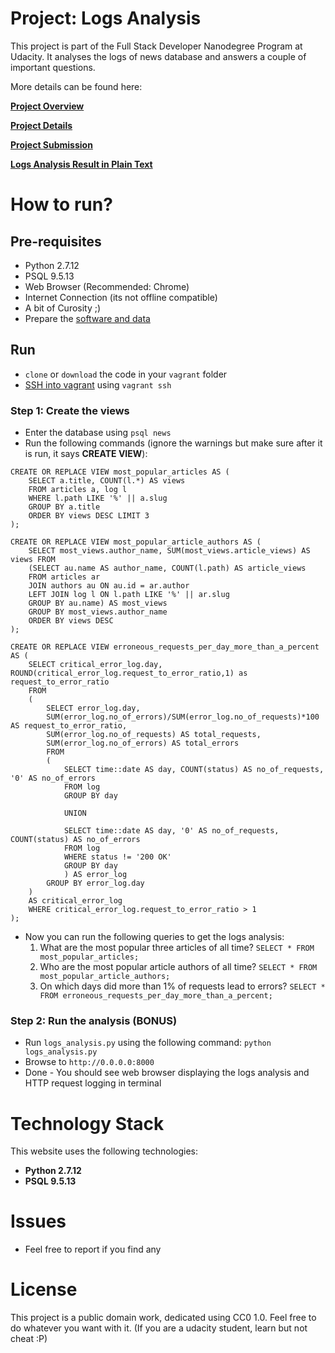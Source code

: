 # Project: Logs Analysis
This project is part of the Full Stack Developer Nanodegree Program at Udacity. It analyses the logs of news database and answers a couple of important questions.

More details can be found here:

**[Project Overview](./project_overview.md)**

**[Project Details](./project_details.md)**

**[Project Submission](./project_submission.md)**

**[Logs Analysis Result in Plain Text](./logs_analysis_result.txt)**

# How to run?

## Pre-requisites
- Python 2.7.12
- PSQL 9.5.13
- Web Browser (Recommended: Chrome)
- Internet Connection (its not offline compatible)
- A bit of Curosity ;)
- Prepare the [software and data](./project_details.md#prepare-the-software-and-data)

## Run
- `clone` or `download` the code in your `vagrant` folder
- [SSH into vagrant](./project_details.md#the-virtual-machine) using `vagrant ssh`

### Step 1: Create the views
- Enter the database using `psql news`
- Run the following commands (ignore the warnings but make sure after it is run, it says **CREATE VIEW**):
```
CREATE OR REPLACE VIEW most_popular_articles AS (
	SELECT a.title, COUNT(l.*) AS views
	FROM articles a, log l
	WHERE l.path LIKE '%' || a.slug
	GROUP BY a.title
	ORDER BY views DESC LIMIT 3
);

CREATE OR REPLACE VIEW most_popular_article_authors AS (
	SELECT most_views.author_name, SUM(most_views.article_views) AS views FROM
	(SELECT au.name AS author_name, COUNT(l.path) AS article_views
	FROM articles ar
	JOIN authors au ON au.id = ar.author
	LEFT JOIN log l ON l.path LIKE '%' || ar.slug
	GROUP BY au.name) AS most_views
	GROUP BY most_views.author_name
	ORDER BY views DESC
);

CREATE OR REPLACE VIEW erroneous_requests_per_day_more_than_a_percent AS (
	SELECT critical_error_log.day, ROUND(critical_error_log.request_to_error_ratio,1) as request_to_error_ratio
	FROM
	(
		SELECT error_log.day,
		SUM(error_log.no_of_errors)/SUM(error_log.no_of_requests)*100 AS request_to_error_ratio,
		SUM(error_log.no_of_requests) AS total_requests,
		SUM(error_log.no_of_errors) AS total_errors
		FROM
		(
			SELECT time::date AS day, COUNT(status) AS no_of_requests, '0' AS no_of_errors 
			FROM log
			GROUP BY day

			UNION

			SELECT time::date AS day, '0' AS no_of_requests, COUNT(status) AS no_of_errors
			FROM log
			WHERE status != '200 OK'
			GROUP BY day
			) AS error_log
		GROUP BY error_log.day
	)
	AS critical_error_log
	WHERE critical_error_log.request_to_error_ratio > 1
);

```
- Now you can run the following queries to get the logs analysis:
  1. What are the most popular three articles of all time? `SELECT * FROM most_popular_articles;`
  2. Who are the most popular article authors of all time? `SELECT * FROM most_popular_article_authors;`
  3. On which days did more than 1% of requests lead to errors? `SELECT * FROM erroneous_requests_per_day_more_than_a_percent;`

### Step 2: Run the analysis (**BONUS**)
- Run `logs_analysis.py` using the following command: `python logs_analysis.py`
- Browse to `http://0.0.0.0:8000`
- Done - You should see web browser displaying the logs analysis and HTTP request logging in terminal

# Technology Stack
This website uses the following technologies:
- **Python 2.7.12**
- **PSQL 9.5.13**

# Issues
- Feel free to report if you find any

# License
This project is a public domain work, dedicated using CC0 1.0. Feel free to do whatever you want with it. (If you are a udacity student, learn but not cheat :P)
